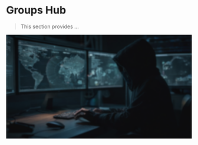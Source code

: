 # Groups Hub
> This section provides ...

![ethical hacking](../../resources/images/ethicalhacking.png)